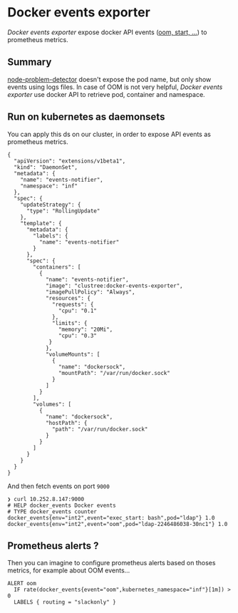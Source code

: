 # Docker events exporter

*Docker events exporter* expose docker API events ([oom, start, …](https://docs.docker.com/engine/reference/commandline/events/#object-types)) to prometheus metrics.

## Summary

[node-problem-detector](https://github.com/kubernetes/node-problem-detector)
doesn't expose the pod name, but only show events using logs files. In case of
OOM is not very helpful, *Docker events exporter* use docker API to retrieve
pod, container and namespace.

## Run on kubernetes as daemonsets

You can apply this ds on our cluster, in order to expose API events as
prometheus metrics.

```
{
  "apiVersion": "extensions/v1beta1",
  "kind": "DaemonSet",
  "metadata": {
    "name": "events-notifier",
    "namespace": "inf"
  },
  "spec": {
    "updateStrategy": {
      "type": "RollingUpdate"
    },
    "template": {
      "metadata": {
        "labels": {
          "name": "events-notifier"
        }
      },
      "spec": {
        "containers": [
          {
            "name": "events-notifier",
            "image": "clustree:docker-events-exporter",
            "imagePullPolicy": "Always",
            "resources": {
              "requests": {
                "cpu": "0.1"
              },
              "limits": {
                "memory": "20Mi",
                "cpu": "0.3"
             }
            },
            "volumeMounts": [
              {
                "name": "dockersock",
                "mountPath": "/var/run/docker.sock"
              }
            ]
          }
        ],
        "volumes": [
          {
            "name": "dockersock",
            "hostPath": {
              "path": "/var/run/docker.sock"
            }
          }
        ]
      }
    }
  }
}

```

And then fetch events on port `9000`

```
❯ curl 10.252.8.147:9000
# HELP docker_events Docker events
# TYPE docker_events counter
docker_events{env="int2",event="exec_start: bash",pod="ldap"} 1.0
docker_events{env="int2",event="oom",pod="ldap-2246486038-30nc1"} 1.0
```

## Prometheus alerts ?

Then you can imagine to configure prometheus alerts based on thoses metrics,
for example about OOM events…

```
ALERT oom
  IF rate(docker_events{event="oom",kubernetes_namespace="inf"}[1m]) > 0
  LABELS { routing = "slackonly" }
```
